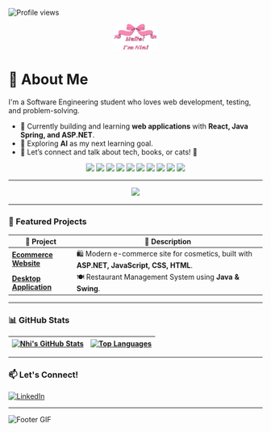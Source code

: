 ![Profile views](https://komarev.com/ghpvc/?username=aj7tt&color=green) 
<p align="center">
  <a href="https://github.com/nhiph4303">
    <img width="17%" alt="Hello, I'm Nini" src="./assets/nini.png" />
  </a>
</p>

# 🌷 About Me  
I'm a Software Engineering student who loves web development, testing, and problem-solving.

- 🔭 Currently building and learning **web applications** with **React, Java Spring, and ASP.NET**.  
- 🌱 Exploring **AI** as my next learning goal.  
- 💬 Let’s connect and talk about tech, books, or cats! 🚀

<p align="center">
  <img src="https://img.shields.io/badge/Java-ED8B00?style=for-the-badge&logo=java&logoColor=white"/>
  <img src="https://img.shields.io/badge/JavaScript-F7DF1E?style=for-the-badge&logo=javascript&logoColor=black"/>
  <img src="https://img.shields.io/badge/HTML-E34F26?style=for-the-badge&logo=html5&logoColor=white"/>
  <img src="https://img.shields.io/badge/CSS-1572B6?style=for-the-badge&logo=css3&logoColor=white"/>
  <img src="https://img.shields.io/badge/PHP-777BB4?style=for-the-badge&logo=php&logoColor=white"/>
  <img src="https://img.shields.io/badge/React-20232A?style=for-the-badge&logo=react&logoColor=61DAFB"/>
  <img src="https://img.shields.io/badge/.NET-5C2D91?style=for-the-badge&logo=.net&logoColor=white"/>
  <img src="https://img.shields.io/badge/MySQL-005C84?style=for-the-badge&logo=mysql&logoColor=white"/>
  <img src="https://img.shields.io/badge/Git-F05032?style=for-the-badge&logo=git&logoColor=white"/>
  <img src="https://img.shields.io/badge/GitHub-181717?style=for-the-badge&logo=github&logoColor=white"/>
</p>

---
<p align="center">
  <a href="https://github.com/nhiph4303">
    <img src="https://media3.giphy.com/media/v1.Y2lkPTc5MGI3NjExZ25obWFuczUxMGhlcW03MTM1b2N2MGVpYTdnejJnb3R5MW1sYzY5aiZlcD12MV9pbnRlcm5hbF9naWZfYnlfaWQmY3Q9Zw/ktW8FqKodoPUk/giphy.gif" width="280"/>
  </a>
</p>

---
### 💼 Featured Projects  

| 📝 Project | 📄 Description |
|-------------|-----------------------------------------------------------------------|
| **[Ecommerce Website](https://github.com/nhiph4303/cosmetic-ecommerce-website)** | 🛍️ Modern e-commerce site for cosmetics, built with **ASP.NET, JavaScript, CSS, HTML**. |
| **[Desktop Application](https://github.com/nhiph4303/Restaurant-management-system)** | 🍽️ Restaurant Management System using **Java & Swing**. |

---
### 📊 GitHub Stats  

| <a href="https://github.com/nhiph4303"><img align="center" src="https://github-readme-stats-git-masterrstaa-rickstaa.vercel.app/api?username=nhiph4303&show_icons=true&theme=panda&hide=issues&cache_seconds=10" alt="Nhi's GitHub Stats" /></a> | <a href="https://github.com/nhiph4303"><img align="center" src="https://github-readme-stats-git-masterrstaa-rickstaa.vercel.app/api/top-langs/?username=nhiph4303&layout=compact&theme=panda&cache_seconds=10" alt="Top Languages" /></a> |
| ------------- | ------------- |

---
### 📫 Let's Connect!  

<a href="https://www.linkedin.com/in/nhiphan4303/" target="blank">
  <img align="center" src="https://raw.githubusercontent.com/rahuldkjain/github-profile-readme-generator/master/src/images/icons/Social/linked-in-alt.svg" alt="LinkedIn" height="30" width="40" />
</a>

---
![Footer GIF](https://media0.giphy.com/media/v1.Y2lkPTc5MGI3NjExanhpZWRlaG56dWdwYWYwYTlicXZodnFjcTlpMDJjZGhnZzdqanp4ZSZlcD12MV9pbnRlcm5hbF9naWZfYnlfaWQmY3Q9Zw/xUPGcoAz42EifznB5u/giphy.gif)
